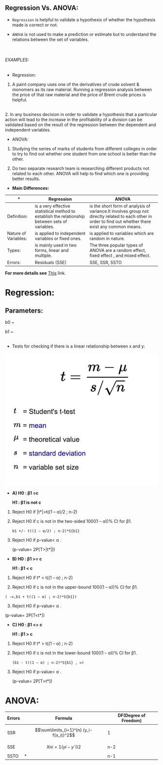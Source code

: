 ## Regression Vs. ANOVA:

- `Regression` is helpful to validate a hypothesis of whether the hypothesis made is correct or not.

- `ANOVA` is not used to make a prediction or estimate but to understand the relations between the set of variables.
<br />

###### EXAMPLES:

  - Regression:

  1. A paint company uses one of the derivatives of crude solvent & monomers as its raw material. Running a regression analysis between the price of that raw material and the price of Brent crude prices is helpful.
<br />
  2. In any business decision in order to validate a hypothesis that a particular action will lead to the increase in the profitability of a division can be validated based on the result of the regression between the dependent and independent variables.

  - ANOVA:

  1. Studying the series of marks of students from different colleges in order to try to find out whether one student from one school is better than the other.

  2. Do two separate research team is researching different products not related to each other. ANOVA will help to find which one is providing better results.


* **Main Differences:**

*|Regression|ANOVA
--|----------|-----
Definition:|is a very effective statistical method to establish the relationship between sets of variables.|is the short form of analysis of variance.It involves group not directly related to each other in order to find out whether there exist any common means.
Nature of Variables:|is applied to independent variables or fixed ones.|is applied to variables which are random in nature.
Types:|is mainly used in two forms, linear and multiple.|The three popular types of ANOVA are a random effect, fixed effect , and mixed effect.
Errors:|Residuals (SSE)|SSE, SSR, SSTO




**For more details see** [This](https://www.wallstreetmojo.com/regression-vs-anova/) link.



# **Regression:**

## Parameters:

b0 ~

b1 ~
<br />
<br />

* Tests for checking if there is a linear relationship between x and y:

![Ttest](pictures/Ttest.png)

  - **A) H0 : β1 =c**

    **H1 : β1 is not c**


  1. Reject H0 if |t*|>t((1 – α)/2 ; n-2)

  2. Reject H0 if c is not in the two-sided 100((1 – α))% CI for β1.

     `b1 +/- t((1 – α/2) ; n-2)*S{b1}`

  3. Reject H0 if p-value< α .

     (p-value= 2P[T>|t*|])


  - **B) H0 : β1 >= c**

    **H1 : β1 < c**

1. Reject H0 if t* < t((1 – α) ; n-2)

2. Reject H0 if c is not in the upper-bound 100((1 – α))% CI for β1.

`( -∞,b1 + t((1 – α) ; n-2)*S{b1})`

3. Reject H0 if p-value< α .

(p-value= 2P[T<t*])


  - **C) H0 : β1 <= c**

    **H1 : β1 > c**

1. Reject H0 if t* > t((1 – α) ; n-2)

2. Reject H0 if c is not in the lower-bound 100((1 – α))% CI for β1.

   `(b1 - t((1 – α) ; n-2)*S{b1} , ∞)`

3. Reject H0 if p-value< α .

   (p-value= 2P[T>t*])

# **ANOVA:**

Errors|Formula|DF(Degree of Freedom)
----|----|----
SSR | $$\sum\limits_{i=1}^{n} (y_i-f(x_i))^2$$ | 1
SSE | $$Xni=1(yi − yˆi)2$$ | n-2
SSTO | * | n-1
